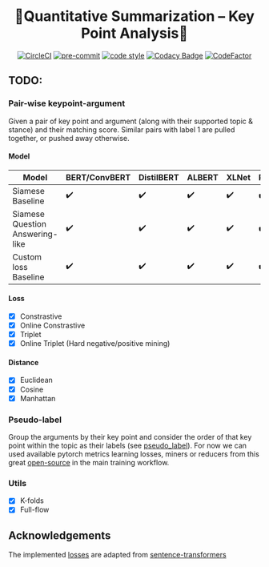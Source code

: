 <div align="center">

# 🏅Quantitative Summarization – Key Point Analysis🏅

[![CircleCI](https://circleci.com/gh/VietHoang1512/KPA.svg?style=svg&circle-token=a196c015fd323b139ee617a2ebd36b9055dee3a2)](https://circleci.com/gh/VietHoang1512/KPA/tree/main)
[![pre-commit](https://img.shields.io/badge/pre--commit-enabled-brightgreen?logo=pre-commit&logoColor=white)](https://github.com/pre-commit/pre-commit)
[![code style](https://img.shields.io/badge/code%20style-black-000000.svg)](https://github.com/psf/black)
[![Codacy Badge](https://app.codacy.com/project/badge/Grade/776410d9c5ea4290b0301d5f70bec9b5)](https://www.codacy.com/gh/VietHoang1512/KPA/dashboard?utm_source=github.com&amp;utm_medium=referral&amp;utm_content=VietHoang1512/KPA&amp;utm_campaign=Badge_Grade)
[![CodeFactor](https://www.codefactor.io/repository/github/viethoang1512/kpa/badge?s=805044f88408096519ce8ab36564bb8b98e8e9ba)](https://www.codefactor.io/repository/github/viethoang1512/kpa)

</div>

## TODO:

### Pair-wise keypoint-argument
Given a pair of key point and argument (along with their supported topic & stance) and their matching score. Similar pairs with label 1 are pulled together, or pushed away otherwise.

#### Model

| Model               | BERT/ConvBERT               | DistilBERT         | ALBERT             | XLNet            | RoBERTa                | ELECTRA            | BART            |
| ------------------------------ | ------------------ | ------------------ | ------------------ | ------------------ | ------------------ | ------------------ | ------------------ |
| Siamese Baseline            | ✔️ | ✔️ | ✔️ | ✔️ | ✔️ | ✔️ | ✔️ |
| Siamese Question Answering-like              | ✔️ | ✔️ | ✔️ | ✔️ | ✔️ | ✔️ | ✔️ |
| Custom loss Baseline             | ✔️ | ✔️ | ✔️ | ✔️ | ✔️ | ✔️ | ✔️ |

#### Loss

- [x] Constrastive
- [x] Online Constrastive
- [x] Triplet
- [x] Online Triplet (Hard negative/positive mining)

#### Distance

- [x] Euclidean
- [x] Cosine
- [x] Manhattan

### Pseudo-label

Group the arguments by their key point and consider the order of that key point within the topic as their labels (see [pseudo_label](src/pseudo_label)). For now we can used available pytorch metrics learning losses, miners or reducers from this great [open-source](https://github.com/KevinMusgrave/pytorch-metric-learning) in the main training workflow.

### Utils

- [x] K-folds
- [x] Full-flow

## Acknowledgements

The implemented [losses](src/losses) are adapted from [sentence-transformers](https://github.com/UKPLab/sentence-transformers)